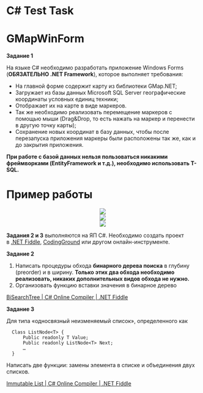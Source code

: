 # C# Test Task
# GMapWinForm
**Задание 1**

На языке C# необходимо разработать приложение Windows Forms (**ОБЯЗАТЕЛЬНО .NET Framework**), которое выполняет требования:

- На главной форме содержит карту из библиотеки GMap.NET;
- Загружает из базы данных Microsoft SQL Server географические координаты условных единиц техники;
- Отображает их на карте в виде маркеров.
- Так же необходимо реализовать перемещение маркеров с помощью мыши (Drag&Drop, то есть нажать на маркер и перенести в другую точку карты);
- Сохранение новых координат в базу данных, чтобы после перезапуска приложения маркеры были расположены так же, как и до закрытия приложения.

**При работе с базой данных нельзя пользоваться никакими фреймворками (EntityFramework и т.д.), необходимо использовать T-SQL.**

# Пример работы

<p align="center">
  <img src="https://github.com/I-D4C-I/GMapWinFormTestTask/assets/98944264/9d719399-9dc2-49fb-8ed0-b64c5a4c2101" />
  <br>
  <img src="https://github.com/I-D4C-I/GMapWinFormTestTask/assets/98944264/4cb8deec-74a0-4608-8831-a2a6b1059205" />
  <br>
  <img src="https://github.com/I-D4C-I/GMapWinFormTestTask/assets/98944264/6c6c2c94-bf33-49d6-b774-be94e5457380" />
</p>

**Задания 2 и 3** выполняются на ЯП C#. Необходимо создать проект в [.NET Fiddle](https://dotnetfiddle.net/), [CodingGround](http://www.tutorialspoint.com/compile_csharp_online.php) или другом онлайн-инструменте.

**Задание 2**

1. Написать процедуры обхода **бинарного дерева поиска** в глубину (preorder) и в ширину. **Только этих два обхода необходимо реализовать, никаких дополнительных видов обхода не нужно.**
2. Организовать функцию вставки значения в бинарное дерево

[BiSearchTree | C# Online Compiler | .NET Fiddle](https://dotnetfiddle.net/PKZynB)

**Задание 3**

Для типа «односвязный неизменяемый список», определенного как

```
  Class ListNode<T> {
      Public readonly T Value;
      Public readonly ListNode<T> Next;
      …
  }
```

Написать две функции: замены элемента в списке и объединения двух списков.

[Immutable List | C# Online Compiler | .NET Fiddle](https://dotnetfiddle.net/WsD5uw)
